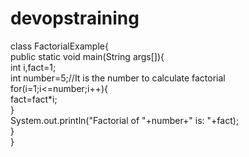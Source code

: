 # devopstraining

class FactorialExample{  
 public static void main(String args[]){  
  int i,fact=1;  
  int number=5;//It is the number to calculate factorial    
  for(i=1;i<=number;i++){    
      fact=fact*i;    
  }    
  System.out.println("Factorial of "+number+" is: "+fact);    
 }  
}  
